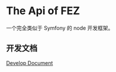 # The Api of FEZ

一个完全类似于 Symfony 的 node 开发框架。

## 开发文档

[Develop Document](http://coding.codeages.net/FEZ/fez-api/blob/master/doc/develop.md)